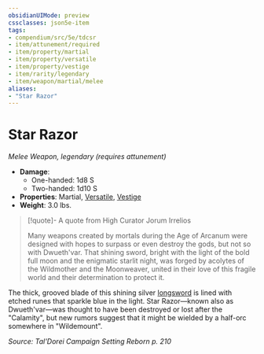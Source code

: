 ```yaml
---
obsidianUIMode: preview
cssclasses: json5e-item
tags:
- compendium/src/5e/tdcsr
- item/attunement/required
- item/property/martial
- item/property/versatile
- item/property/vestige
- item/rarity/legendary
- item/weapon/martial/melee
aliases: 
- "Star Razor"
---
```

# Star Razor
*Melee Weapon, legendary (requires attunement)*  

- **Damage**:
  - One-handed: 1d8 S
  - Two-handed: 1d10 S
- **Properties**: Martial, [Versatile](/Systems/5e/rules/item-properties.md#Versatile), [Vestige](/Systems/5e/rules/item-properties.md#Vestige)
- **Weight**: 3.0 lbs.

> [!quote]- A quote from High Curator Jorum Irrelios  
> 
> Many weapons created by mortals during the Age of Arcanum were designed with hopes to surpass or even destroy the gods, but not so with Dwueth'var. That shining sword, bright with the light of the bold full moon and the enigmatic starlit night, was forged by acolytes of the Wildmother and the Moonweaver, united in their love of this fragile world and their determination to protect it.

The thick, grooved blade of this shining silver [longsword](/Systems/5e/items/longsword.md) is lined with etched runes that sparkle blue in the light. Star Razor—known also as Dwueth'var—was thought to have been destroyed or lost after the "Calamity", but new rumors suggest that it might be wielded by a half-orc somewhere in "Wildemount".

*Source: Tal'Dorei Campaign Setting Reborn p. 210*